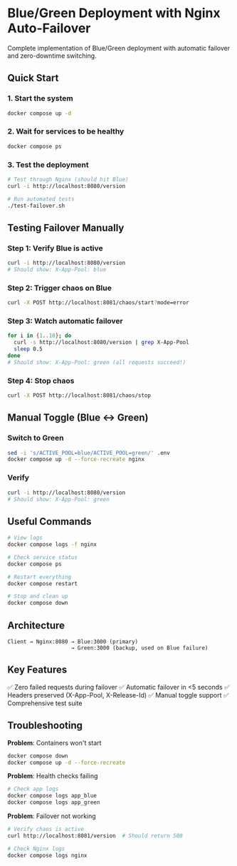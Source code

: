 # Blue/Green Deployment with Nginx Auto-Failover

Complete implementation of Blue/Green deployment with automatic failover and zero-downtime switching.

## Quick Start

### 1. Start the system
```bash
docker compose up -d
```

### 2. Wait for services to be healthy
```bash
docker compose ps
```

### 3. Test the deployment
```bash
# Test through Nginx (should hit Blue)
curl -i http://localhost:8080/version

# Run automated tests
./test-failover.sh
```

## Testing Failover Manually

### Step 1: Verify Blue is active
```bash
curl -i http://localhost:8080/version
# Should show: X-App-Pool: blue
```

### Step 2: Trigger chaos on Blue
```bash
curl -X POST http://localhost:8081/chaos/start?mode=error
```

### Step 3: Watch automatic failover
```bash
for i in {1..10}; do
  curl -s http://localhost:8080/version | grep X-App-Pool
  sleep 0.5
done
# Should show: X-App-Pool: green (all requests succeed!)
```

### Step 4: Stop chaos
```bash
curl -X POST http://localhost:8081/chaos/stop
```

## Manual Toggle (Blue ↔ Green)

### Switch to Green
```bash
sed -i 's/ACTIVE_POOL=blue/ACTIVE_POOL=green/' .env
docker compose up -d --force-recreate nginx
```

### Verify
```bash
curl -i http://localhost:8080/version
# Should show: X-App-Pool: green
```

## Useful Commands

```bash
# View logs
docker compose logs -f nginx

# Check service status
docker compose ps

# Restart everything
docker compose restart

# Stop and clean up
docker compose down
```

## Architecture

```
Client → Nginx:8080 → Blue:3000 (primary)
                    → Green:3000 (backup, used on Blue failure)
```

## Key Features

✅ Zero failed requests during failover
✅ Automatic failover in <5 seconds
✅ Headers preserved (X-App-Pool, X-Release-Id)
✅ Manual toggle support
✅ Comprehensive test suite

## Troubleshooting

**Problem**: Containers won't start
```bash
docker compose down
docker compose up -d --force-recreate
```

**Problem**: Health checks failing
```bash
# Check app logs
docker compose logs app_blue
docker compose logs app_green
```

**Problem**: Failover not working
```bash
# Verify chaos is active
curl http://localhost:8081/version  # Should return 500

# Check Nginx logs
docker compose logs nginx
```
